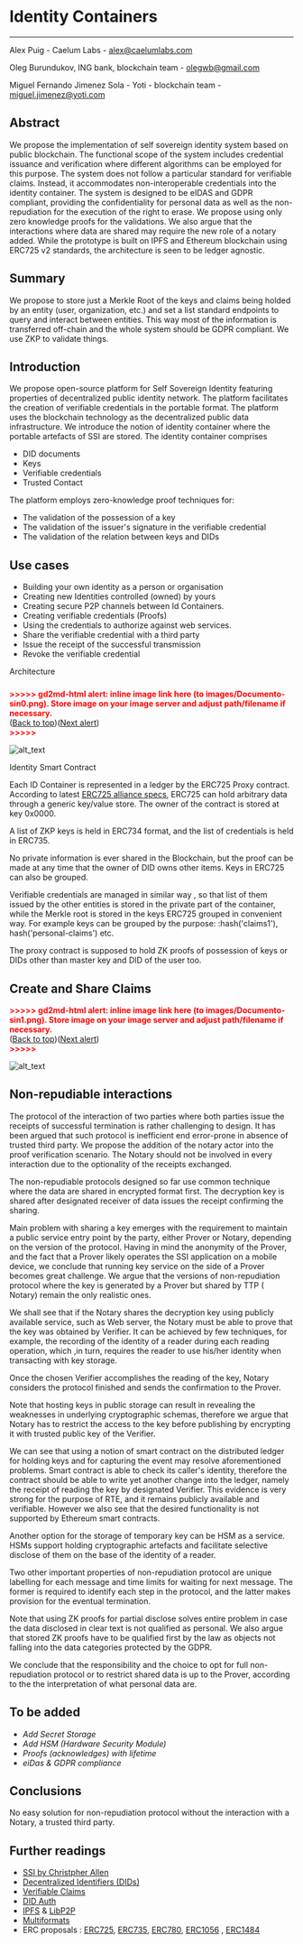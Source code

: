 # Identity Containers

-----------------------------------------------------------------------------------------------------

Alex Puig - Caelum Labs - alex@caelumlabs.com

Oleg Burundukov,  ING bank, blockchain team   - [olegwb@gmail.com](mailto:olegwb@gmail.com)

Miguel Fernando Jimenez Sola - Yoti - blockchain team - [miguel.jimenez@yoti.com](mailto:miguel.jimenez@yoti.com)


## Abstract

We propose the implementation of self sovereign identity system based on public blockchain. The functional scope of the system includes credential issuance and verification where different algorithms can be employed for this purpose. The system does not follow a particular standard for verifiable claims. Instead, it  accommodates non-interoperable credentials into the identity container. The system is designed to be eIDAS and GDPR compliant, providing the confidentiality for personal data as well as the non-repudiation for the execution of the right to erase. We propose using only zero knowledge proofs for the validations. We also argue that the interactions where data are shared may require the new role of a notary added.  While the prototype is built on IPFS and Ethereum blockchain using ERC725 v2 standards, the architecture is seen to be ledger agnostic.


## Summary 

We propose to store just a Merkle Root of the keys and claims being holded by an entity (user, organization, etc.) and set a list standard endpoints to query and interact between entities. This way most of the information is transferred off-chain and the whole system should be GDPR compliant. We use ZKP to validate things.


## Introduction

We propose open-source platform for Self Sovereign Identity featuring properties of decentralized public identity network. The platform facilitates the creation of verifiable credentials in the portable format. The platform uses the blockchain technology as the decentralized public data infrastructure. We introduce the notion of identity container where the portable artefacts of SSI are stored. The identity container comprises  



*   DID documents
*   Keys
*   Verifiable credentials
*   Trusted Contact

The platform employs zero-knowledge proof techniques  for:



*   The validation of the possession of a key
*   The validation of the issuer's signature in the verifiable credential 
*   The validation of the relation between keys and DIDs


## Use cases



*   Building your own identity as a person or organisation
*   Creating new Identities controlled (owned) by yours
*   Creating secure P2P channels between Id Containers.
*   Creating verifiable credentials (Proofs)
*   Using the credentials to authorize against web services.
*   Share the verifiable credential with a third party
*   Issue the receipt of the successful transmission
*   Revoke the verifiable credential



Architecture


### 

<p id="gdcalert1" ><span style="color: red; font-weight: bold">>>>>>  gd2md-html alert: inline image link here (to images/Documento-sin0.png). Store image on your image server and adjust path/filename if necessary. </span><br>(<a href="#">Back to top</a>)(<a href="#gdcalert2">Next alert</a>)<br><span style="color: red; font-weight: bold">>>>>> </span></p>


![alt_text](https://github.com/WebOfTrustInfo/rwot8-barcelona/blob/master/draft-documents/ContainerId/schema1.png "image_tooltip")


Identity Smart Contract

Each ID Container is represented in a ledger by the ERC725 Proxy contract. According to latest [ERC725 alliance specs](https://github.com/ERC725Alliance/erc725), ERC725 can hold arbitrary data through a generic key/value store. The owner of the contract is stored at key 0x0000.

A list of ZKP keys is held in ERC734 format, and the list of credentials is held in ERC735.

No private information is ever shared in the Blockchain, but the proof can be made  at any time that the owner of DID owns other items. Keys in ERC725 can also be grouped.

Verifiable credentials are managed in similar way , so that list of them issued by the other entities is stored in the private part of the container, while the  Merkle root is stored in the keys ERC725 grouped in convenient way. For example keys can be grouped by the purpose:   :hash('claims1'), hash('personal-claims') etc.

The proxy contract is supposed to hold ZK proofs of possession of keys or DIDs other than master key and DID of the user too.


## Create and Share Claims



<p id="gdcalert2" ><span style="color: red; font-weight: bold">>>>>>  gd2md-html alert: inline image link here (to images/Documento-sin1.png). Store image on your image server and adjust path/filename if necessary. </span><br>(<a href="#">Back to top</a>)(<a href="#gdcalert3">Next alert</a>)<br><span style="color: red; font-weight: bold">>>>>> </span></p>


![alt_text](https://github.com/WebOfTrustInfo/rwot8-barcelona/blob/master/draft-documents/ContainerId/schema2.png "image_tooltip")



## Non-repudiable interactions

The protocol of the interaction of two parties where both parties issue the receipts of successful termination is rather challenging to design. It has been argued that such protocol is inefficient end error-prone in absence of trusted third party. We propose the addition of the notary actor into the proof verification scenario.  The Notary should not be involved in every interaction  due to the optionality of  the receipts exchanged.

The non-repudiable protocols designed so far use common technique where the data are shared in encrypted format first. The decryption key is shared after designated receiver of data issues the receipt confirming the sharing. 

Main problem with sharing a key emerges with the requirement to maintain a public service entry point  by  the party, either Prover or Notary, depending on the version of the protocol. Having in mind the anonymity of the Prover, and the fact  that a Prover likely operates the SSI application on a mobile device, we conclude that running key service on the side of a Prover becomes great challenge. We argue that the versions of  non-repudiation protocol where the key is generated by a Prover but shared by TTP ( Notary) remain the only realistic ones.

We shall see that if the Notary shares the decryption key using publicly available service, such as Web server,  the Notary must be able to prove  that the key was obtained by Verifier. It can be achieved by few techniques, for example, the recording of the identity of  a reader during each reading operation, which ,in turn, requires the reader to use his/her identity when transacting with key storage.

 Once the chosen Verifier accomplishes the reading of the key, Notary considers the protocol finished and sends the confirmation to the Prover.

Note that  hosting keys in public storage can result in revealing the weaknesses in underlying cryptographic schemas, therefore we argue that Notary has to restrict the access to the key before publishing by encrypting it with trusted public key of the Verifier.

We can see that  using a notion of smart contract on the distributed ledger for holding keys and for capturing the event may resolve  aforementioned problems. Smart contract  is able to check its caller's identity, therefore the contract should be able to write yet another change into the ledger, namely the receipt of reading the key by designated Verifier. This evidence is very strong for the purpose of RTE, and it remains publicly available and verifiable. However we also see that the desired functionality is not supported by Ethereum smart contracts. 

Another option for the storage of temporary key can be HSM as a service. HSMs support holding cryptographic artefacts and facilitate selective disclose of them on the base of the identity of a reader.

  

Two other important properties of non-repudiation protocol are unique labelling for each message and time limits for waiting for next message. The former is required to identify each step in the protocol, and the latter makes provision for the eventual termination.

Note that using  ZK proofs for partial disclose solves entire problem in case the data  disclosed in clear text is not qualified as personal. We also argue that stored ZK proofs have to be qualified first by the law as objects not falling into the data categories protected by the GDPR. 

We conclude that the responsibility and the choice  to opt for full non-repudiation protocol or to restrict shared data is up to the Prover,  according to the the interpretation of what personal data are.  

  


## To be added



*   _Add Secret Storage_
*   _Add HSM (Hardware Security Module)_
*   _Proofs (acknowledges) with lifetime_
*   _eiDas & GDPR compliance_


## Conclusions

No easy solution for non-repudiation protocol without the interaction with a Notary,  a trusted third party. 


## Further readings



*   [SSI by Christpher Allen](http://www.lifewithalacrity.com/2016/04/the-path-to-self-soverereign-identity.html)
*   [Decentralized Identifiers (DIDs)](https://w3c-ccg.github.io/did-spec/)
*   [Verifiable Claims](https://www.w3.org/TR/verifiable-claims-data-model/)
*   [DID Auth](https://github.com/WebOfTrustInfo/rebooting-the-web-of-trust-spring2018/blob/master/final-documents/did-auth.md)
*   [IPFS](https://ipfs.io/) & [LibP2P](https://libp2p.io/)
*   [Multiformats](https://multiformats.io/)
*   ERC proposals : [ERC725](https://github.com/ethereum/EIPs/issues/725), [ERC735](https://github.com/ethereum/EIPs/issues/735), [ERC780](https://github.com/ethereum/EIPs/issues/780), [ERC1056](https://github.com/ethereum/EIPs/issues/1056) , [ERC1484](https://github.com/ethereum/EIPs/issues/1495)

<!-- Docs to Markdown version 1.0β16 -->
